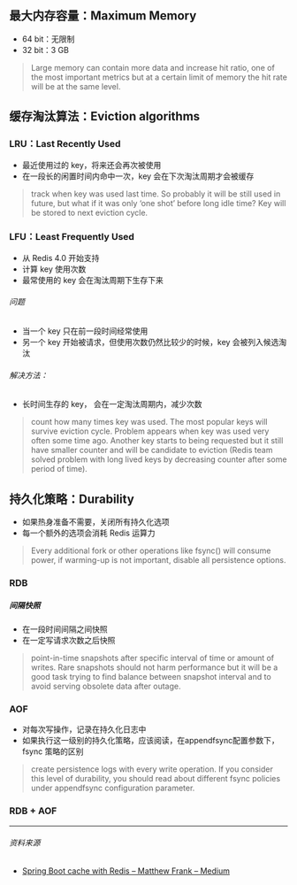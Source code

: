 ## 最大内存容量：Maximum Memory
- 64 bit：无限制
- 32 bit：3 GB
> Large memory can contain more data and increase hit ratio, one of the most important metrics but at a certain limit of memory the hit rate will be at the same level.

## 缓存淘汰算法：Eviction algorithms
### LRU：Last Recently Used
- 最近使用过的 key，将来还会再次被使用
- 在一段长的闲置时间内命中一次，key 会在下次淘汰周期才会被缓存
> track when key was used last time. So probably it will be still used in future, but what if it was only ‘one shot’ before long idle time? Key will be stored to next eviction cycle.

### LFU：Least Frequently Used
- 从 Redis 4.0 开始支持
- 计算 key 使用次数
- 最常使用的 key 会在淘汰周期下生存下来

###### 问题
- 当一个 key 只在前一段时间经常使用
- 另一个 key 开始被请求，但使用次数仍然比较少的时候，key 会被列入候选淘汰
###### 解决方法：
- 长时间生存的 key， 会在一定淘汰周期内，减少次数

> count how many times key was used. The most popular keys will survive eviction cycle. Problem appears when key was used very often some time ago. Another key starts to being requested but it still have smaller counter and will be candidate to eviction (Redis team solved problem with long lived keys by decreasing counter after some period of time).


## 持久化策略：Durability
- 如果热身准备不需要，关闭所有持久化选项
- 每一个额外的选项会消耗 Redis 运算力

> Every additional fork or other operations like fsync() will consume power, 
if warming-up is not important, disable all persistence options.

### RDB
##### 间隔快照
- 在一段时间间隔之间快照
- 在一定写请求次数之后快照

> point-in-time snapshots after specific interval of time or amount of writes. Rare snapshots should not harm performance but it will be a good task trying to find balance between snapshot interval and to avoid serving obsolete data after outage.

### AOF
- 对每次写操作，记录在持久化日志中
- 如果执行这一级别的持久化策略，应该阅读，在appendfsync配置参数下，fsync 策略的区别

> create persistence logs with every write operation. If you consider this level of durability, you should read about different fsync policies under appendfsync configuration parameter.

### RDB + AOF




---
###### 资料来源
- [Spring Boot cache with Redis – Matthew Frank – Medium](https://medium.com/@MatthewFTech/spring-boot-cache-with-redis-56026f7da83a)








